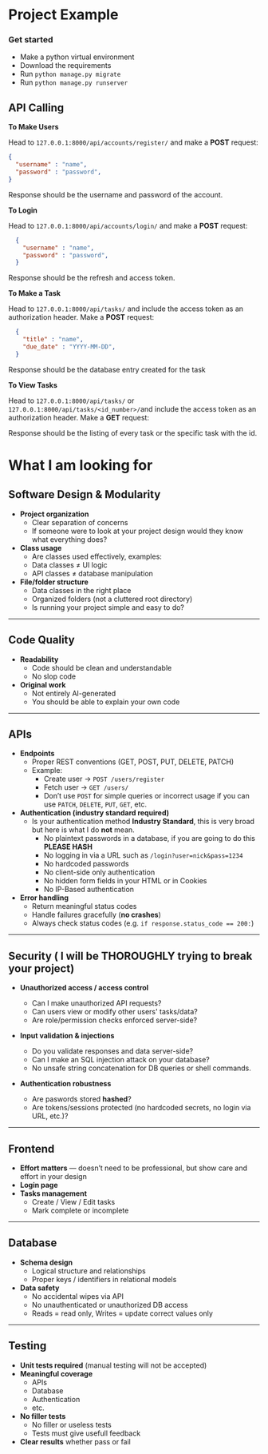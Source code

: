 # Project Example

### Get started

- Make a python virtual environment
- Download the requirements
- Run `python manage.py migrate`
- Run `python manage.py runserver`

## API Calling

**To Make Users**

Head to `127.0.0.1:8000/api/accounts/register/` and make a **POST** request:
  ```json
  {
    "username" : "name",
    "password" : "password",
  }
  ```
Response should be the username and password of the account.


**To Login**

Head to `127.0.0.1:8000/api/accounts/login/` and make a **POST** request:
```json
  {
    "username" : "name",
    "password" : "password",
  }
  ```
Response should be the refresh and access token.

**To Make a Task**

Head to `127.0.0.1:8000/api/tasks/` and include the access token as an authorization header. Make a **POST** request:
```json
  {
    "title" : "name",
    "due_date" : "YYYY-MM-DD",
  }
  ```
Response should be the database entry created for the task

**To View Tasks**

Head to `127.0.0.1:8000/api/tasks/` or `127.0.0.1:8000/api/tasks/<id_number>/`and include the access token as an authorization header. Make a **GET** request:

Response should be the listing of every task or the specific task with the id.


# What I am looking for

## Software Design & Modularity 

- **Project organization**  
  - Clear separation of concerns
  - If someone were to look at your project design would they know what everything does?
- **Class usage**
  - Are classes used effectively, examples:
  - Data classes ≠ UI logic  
  - API classes ≠ database manipulation
- **File/folder structure**  
  - Data classes in the right place  
  - Organized folders (not a cluttered root directory)  
  - Is running your project simple and easy to do?

---

## Code Quality

- **Readability**  
  - Code should be clean and understandable  
  - No slop code
- **Original work**  
  - Not entirely AI-generated  
  - You should be able to explain your own code  

---

## APIs

- **Endpoints**  
  - Proper REST conventions (GET, POST, PUT, DELETE, PATCH)  
  - Example:  
    - Create user → `POST /users/register`  
    - Fetch user → `GET /users/`  
    - Don’t use `POST` for simple queries or incorrect usage if you can use `PATCH`, `DELETE`, `PUT`, `GET`, etc.
- **Authentication (industry standard required)**
  - Is your authentication method **Industry Standard**, this is very broad but here is what I do **not** mean.
    - No plaintext passwords in a database, if you are going to do this **PLEASE HASH**
    - No logging in via a URL such as `/login?user=nick&pass=1234`
    - No hardcoded passwords
    - No client-side only authentication
    - No hidden form fields in your HTML or in Cookies
    - No IP-Based authentication
- **Error handling**  
  - Return meaningful status codes  
  - Handle failures gracefully (**no crashes**)  
  - Always check status codes (e.g. `if response.status_code == 200:`)  

---

## Security ( I will be THOROUGHLY trying to break your project)
- **Unauthorized access / access control**
  - Can I make unauthorized API requests?
  - Can users view or modify other users' tasks/data?
  - Are role/permission checks enforced server-side?
 
- **Input validation & injections**
  - Do you validate responses and data server-side?
  - Can I make an SQL injection attack on your database?
  - No unsafe string concatenation for DB queries or shell commands.
 
- **Authentication robustness**
  - Are paswords stored **hashed**?
  - Are tokens/sessions protected (no hardcoded secrets, no login via URL, etc.)?
 
---

## Frontend

- **Effort matters** — doesn’t need to be professional, but show care and effort in your design 
- **Login page**  
- **Tasks management**  
  - Create / View / Edit tasks  
  - Mark complete or incomplete

---

## Database

- **Schema design**  
  - Logical structure and relationships  
  - Proper keys / identifiers in relational models  
- **Data safety**  
  - No accidental wipes via API  
  - No unauthenticated or unauthorized DB access  
  - Reads = read only, Writes = update correct values only
 
---

## Testing

- **Unit tests required** (manual testing will not be accepted)  
- **Meaningful coverage**  
  - APIs  
  - Database  
  - Authentication
  - etc.
- **No filler tests** 
  - No filler or useless tests
  - Tests must give usefull feedback
- **Clear results** whether pass or fail  
